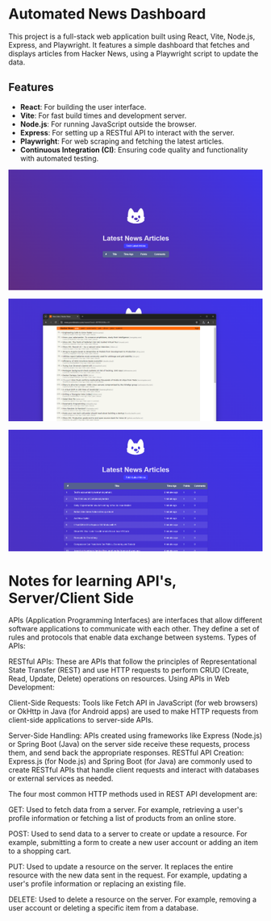 # Automated News Dashboard
This project is a full-stack web application built using React, Vite, Node.js, Express, and Playwright. It features a simple dashboard that fetches and displays articles from Hacker News, using a Playwright script to update the data.

## Features
- **React**: For building the user interface.
- **Vite**: For fast build times and development server.
- **Node.js**: For running JavaScript outside the browser.
- **Express**: For setting up a RESTful API to interact with the server.
- **Playwright**: For web scraping and fetching the latest articles.
- **Continuous Integration (CI)**: Ensuring code quality and functionality with automated testing.

![alt text](image.png)

![alt text](image-1.png)

![alt text](image-2.png)

# Notes for learning API's, Server/Client Side

APIs (Application Programming Interfaces) are interfaces that allow different software applications to communicate with each other. They define a set of rules and protocols that enable data exchange between systems.
Types of APIs:

RESTful APIs: These are APIs that follow the principles of Representational State Transfer (REST) and use HTTP requests to perform CRUD (Create, Read, Update, Delete) operations on resources.
Using APIs in Web Development:

Client-Side Requests: Tools like Fetch API in JavaScript (for web browsers) or OkHttp in Java (for Android apps) are used to make HTTP requests from client-side applications to server-side APIs.

Server-Side Handling: APIs created using frameworks like Express (Node.js) or Spring Boot (Java) on the server side receive these requests, process them, and send back the appropriate responses.
RESTful API Creation: Express.js (for Node.js) and Spring Boot (for Java) are commonly used to create RESTful APIs that handle client requests and interact with databases or external services as needed.

The four most common HTTP methods used in REST API development are:

GET: Used to fetch data from a server. For example, retrieving a user's profile information or fetching a list of products from an online store.

POST: Used to send data to a server to create or update a resource. For example, submitting a form to create a new user account or adding an item to a shopping cart.

PUT: Used to update a resource on the server. It replaces the entire resource with the new data sent in the request. For example, updating a user's profile information or replacing an existing file.

DELETE: Used to delete a resource on the server. For example, removing a user account or deleting a specific item from a database.